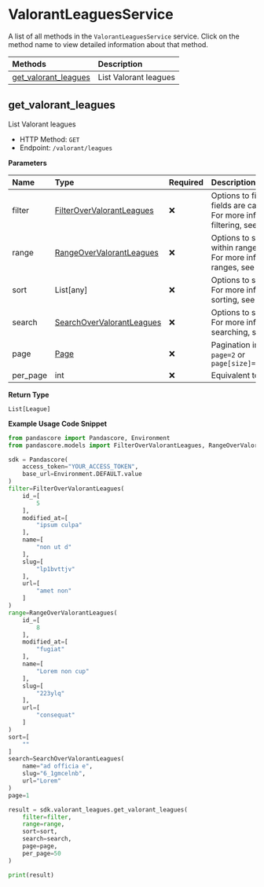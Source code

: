 # ValorantLeaguesService

A list of all methods in the `ValorantLeaguesService` service. Click on the method name to view detailed information about that method.

| Methods                                       | Description           |
| :-------------------------------------------- | :-------------------- |
| [get_valorant_leagues](#get_valorant_leagues) | List Valorant leagues |

## get_valorant_leagues

List Valorant leagues

- HTTP Method: `GET`
- Endpoint: `/valorant/leagues`

**Parameters**

| Name     | Type                                                                | Required | Description                                                                                                                                         |
| :------- | :------------------------------------------------------------------ | :------- | :-------------------------------------------------------------------------------------------------------------------------------------------------- |
| filter   | [FilterOverValorantLeagues](../models/FilterOverValorantLeagues.md) | ❌       | Options to filter results. String fields are case sensitive <br/>For more information on filtering, see [docs](/docs/filtering-and-sorting#filter). |
| range    | [RangeOverValorantLeagues](../models/RangeOverValorantLeagues.md)   | ❌       | Options to select results within ranges <br/>For more information on ranges, see [docs](/docs/filtering-and-sorting#range).                         |
| sort     | List[any]                                                           | ❌       | Options to sort results <br/>For more information on sorting, see [docs](/docs/filtering-and-sorting#sort).                                         |
| search   | [SearchOverValorantLeagues](../models/SearchOverValorantLeagues.md) | ❌       | Options to search results <br/>For more information on searching, see [docs](/docs/filtering-and-sorting#search).                                   |
| page     | [Page](../models/Page.md)                                           | ❌       | Pagination in the form of `page=2` or `page[size]=30&page[number]=2`                                                                                |
| per_page | int                                                                 | ❌       | Equivalent to `page[size]`                                                                                                                          |

**Return Type**

`List[League]`

**Example Usage Code Snippet**

```python
from pandascore import Pandascore, Environment
from pandascore.models import FilterOverValorantLeagues, RangeOverValorantLeagues, SearchOverValorantLeagues

sdk = Pandascore(
    access_token="YOUR_ACCESS_TOKEN",
    base_url=Environment.DEFAULT.value
)
filter=FilterOverValorantLeagues(
    id_=[
        5
    ],
    modified_at=[
        "ipsum culpa"
    ],
    name=[
        "non ut d"
    ],
    slug=[
        "lp1bvttjv"
    ],
    url=[
        "amet non"
    ]
)
range=RangeOverValorantLeagues(
    id_=[
        8
    ],
    modified_at=[
        "fugiat"
    ],
    name=[
        "Lorem non cup"
    ],
    slug=[
        "223ylq"
    ],
    url=[
        "consequat"
    ]
)
sort=[
    ""
]
search=SearchOverValorantLeagues(
    name="ad officia e",
    slug="6_1gmcelnb",
    url="Lorem"
)
page=1

result = sdk.valorant_leagues.get_valorant_leagues(
    filter=filter,
    range=range,
    sort=sort,
    search=search,
    page=page,
    per_page=50
)

print(result)
```
